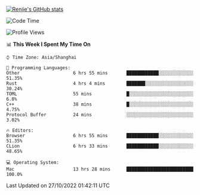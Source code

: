 [![Renjie's GitHub stats](https://github-readme-stats.vercel.app/api?username=liurenjie1024&show_icons=true&theme=chartreuse-dark)](https://github.com/anuraghazra/github-readme-stats)

<!--START_SECTION:waka-->
![Code Time](http://img.shields.io/badge/Code%20Time-266%20hrs%2020%20mins-blue)

![Profile Views](http://img.shields.io/badge/Profile%20Views-10-blue)

📊 **This Week I Spent My Time On** 

```text
⌚︎ Time Zone: Asia/Shanghai

💬 Programming Languages: 
Other                    6 hrs 55 mins       ████████████░░░░░░░░░░░░░   51.35% 
Rust                     4 hrs 4 mins        ███████░░░░░░░░░░░░░░░░░░   30.24% 
TOML                     55 mins             █░░░░░░░░░░░░░░░░░░░░░░░░   6.8% 
C++                      38 mins             █░░░░░░░░░░░░░░░░░░░░░░░░   4.75% 
Protocol Buffer          24 mins             ░░░░░░░░░░░░░░░░░░░░░░░░░   3.02%

🔥 Editors: 
Browser                  6 hrs 55 mins       ████████████░░░░░░░░░░░░░   51.35% 
CLion                    6 hrs 33 mins       ████████████░░░░░░░░░░░░░   48.65%

💻 Operating System: 
Mac                      13 hrs 28 mins      █████████████████████████   100.0%

```


 Last Updated on 27/10/2022 01:42:11 UTC
<!--END_SECTION:waka-->

